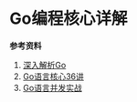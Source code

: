 # Go编程核心详解

**参考资料**

1. [深入解析Go](https://www.ctolib.com/docs/sfile/go-internals/index.html)
2. [Go语言核心36讲](https://time.geekbang.org/column/intro/112)
3. [Go语言并发实战](https://book.douban.com/subject/27016236//)